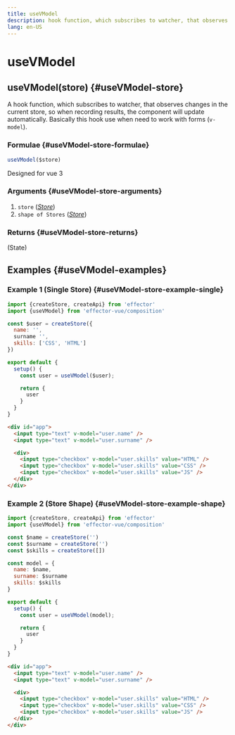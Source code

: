 ```yaml
---
title: useVModel
description: hook function, which subscribes to watcher, that observes changes in the current store. Designed for vue 3
lang: en-US
---
```


# useVModel

## useVModel(store) {#useVModel-store}

A hook function, which subscribes to watcher, that observes changes in the current store, so when recording results, the component will update automatically.
Basically this hook use when need to work with forms (`v-model`).

### Formulae {#useVModel-store-formulae}

```ts
useVModel($store)
```

Designed for vue 3

### Arguments {#useVModel-store-arguments}

1. `store` ([_Store_](/api/effector/Store.md))
2. `shape of Stores` ([_Store_](/api/effector/Store.md))

### Returns {#useVModel-store-returns}

(State)

## Examples {#useVModel-examples}

### Example 1 (Single Store) {#useVModel-store-example-single}

```js
import {createStore, createApi} from 'effector'
import {useVModel} from 'effector-vue/composition'

const $user = createStore({
  name: '',
  surname '',
  skills: ['CSS', 'HTML']
})

export default {
  setup() {
    const user = useVModel($user);

    return {
      user
    }
  }
}
```

```html
<div id="app">
  <input type="text" v-model="user.name" />
  <input type="text" v-model="user.surname" />

  <div>
    <input type="checkbox" v-model="user.skills" value="HTML" />
    <input type="checkbox" v-model="user.skills" value="CSS" />
    <input type="checkbox" v-model="user.skills" value="JS" />
  </div>
</div>
```

### Example 2 (Store Shape) {#useVModel-store-example-shape}

```js
import {createStore, createApi} from 'effector'
import {useVModel} from 'effector-vue/composition'

const $name = createStore('')
const $surname = createStore('')
const $skills = createStore([])

const model = {
  name: $name,
  surname: $surname
  skills: $skills
}

export default {
  setup() {
    const user = useVModel(model);

    return {
      user
    }
  }
}
```

```html
<div id="app">
  <input type="text" v-model="user.name" />
  <input type="text" v-model="user.surname" />

  <div>
    <input type="checkbox" v-model="user.skills" value="HTML" />
    <input type="checkbox" v-model="user.skills" value="CSS" />
    <input type="checkbox" v-model="user.skills" value="JS" />
  </div>
</div>
```

